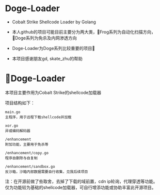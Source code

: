 # Doge-Loader
- Cobalt Strike Shellcode Loader by Golang

- 本人github的项目可能目前主要分为两大类，🐸Frog系列为自动化扫描方向，🐶Doge系列为免杀及内网渗透方向

- Doge-Loader为Doge系列比较重要的项目🐶

- 本项目感谢朋友gd, skate_zhu的帮助

# 🐶Doge-Loader
本项目主要作用为Cobalt Strike的shellcode加载器

项目结构如下：
```
main.go
主程序，用于远程下载shellcode并加载

xor.go
异或编码解码器

/enhancement
附加功能，主要用于免杀等

/enhancement/copy.go
程序自删除与自复制

/enhancement/sandbox.go
反沙箱，沙箱内部数据需要自行收集，见我后续项目
```
注：在开源前做了些取舍，去掉了下载的域前置，cdn ip轮询，代理穿透等功能。
仅为功能较为基础的shellcode加载器，可自行增添功能或协助丰富此开源项目。
